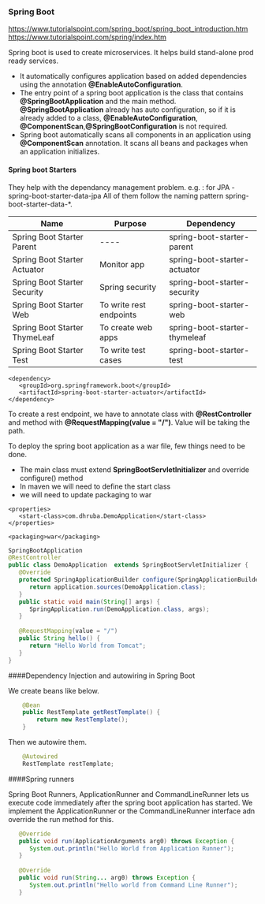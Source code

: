 ### Spring Boot

https://www.tutorialspoint.com/spring_boot/spring_boot_introduction.htm<br />
https://www.tutorialspoint.com/spring/index.htm

Spring boot is used to create microservices.
It helps build stand-alone prod ready services.

+ It automatically configures application based on added dependencies using the annotation **@EnableAutoConfiguration**.
+ The entry point of a spring boot application is the class that contains **@SpringBootApplication** and the main method.
**@SpringBootApplication** already has auto configuration, so if it is already added to a class, **@EnableAutoConfiguration**,
**@ComponentScan**,**@SpringBootConfiguration** is not required.
+ Spring boot automatically scans all components in an application using **@ComponentScan** annotation. It scans all beans and packages
when an application initializes.
 
#### Spring boot Starters

They help with the dependancy management problem. e.g. : for JPA - spring-boot-starter-data-jpa
All of them follow the naming pattern spring-boot-starter-data-*.

|Name|Purpose|Dependency|
|----|-------|----------|
|Spring Boot Starter Parent|----|spring-boot-starter-parent|
|Spring Boot Starter Actuator|Monitor app|spring-boot-starter-actuator|
|Spring Boot Starter Security |Spring security|spring-boot-starter-security |
|Spring Boot Starter Web |To write rest endpoints|spring-boot-starter-web |
|Spring Boot Starter ThymeLeaf |To create web apps|spring-boot-starter-thymeleaf |
|Spring Boot Starter Test |To write test cases|spring-boot-starter-test |

```maven
<dependency>
   <groupId>org.springframework.boot</groupId>
   <artifactId>spring-boot-starter-actuator</artifactId>
</dependency>
```

To create a rest endpoint, we have to annotate class with **@RestController**
and method with **@RequestMapping(value = "/")**. Value will be taking the path.

To deploy the spring boot application as a war file, few things need to be done.
+ The main class must extend **SpringBootServletInitializer** and 
  override configure() method
+ In maven we will need to define the start class
+ we will need to update packaging to war

```maven
<properties>
   <start-class>com.dhruba.DemoApplication</start-class>
</properties>

<packaging>war</packaging>
```

```java
SpringBootApplication
@RestController
public class DemoApplication  extends SpringBootServletInitializer {
   @Override
   protected SpringApplicationBuilder configure(SpringApplicationBuilder application) {
      return application.sources(DemoApplication.class);
   }
   public static void main(String[] args) {
      SpringApplication.run(DemoApplication.class, args);
   }
   
   @RequestMapping(value = "/")
   public String hello() {
      return "Hello World from Tomcat";
   }
}
```

####Dependency Injection and autowiring in Spring Boot

We create beans like below.
```java
	@Bean
	public RestTemplate getRestTemplate() {
		return new RestTemplate();
	}
```

Then we autowire them.
```java
	@Autowired
	RestTemplate restTemplate;
```

####Spring runners

Spring Boot Runners, ApplicationRunner and CommandLineRunner lets us execute code 
immediately after the spring boot application has started. We implement the ApplicationRunner
or the CommandLineRunner interface adn override the run method for this.

```java
   @Override
   public void run(ApplicationArguments arg0) throws Exception {
      System.out.println("Hello World from Application Runner");
   }
   
   @Override
   public void run(String... arg0) throws Exception {
      System.out.println("Hello world from Command Line Runner");
   }
```

